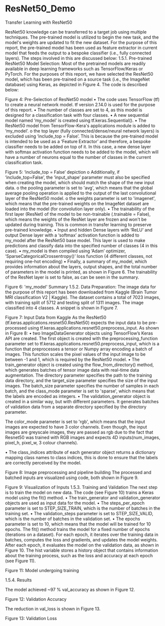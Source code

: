 # ResNet50_Demo
Transfer Learning with ResNet50


ResNet50 knowledge can be transferred to a target job using multiple techniques. The pre-trained model is utilized to begin the new task, and the model's weights are updated to fit the new dataset. For the purpose of this report, the pre-trained model has been used as feature extractor in current model that feeds the output to a bespoke classifier (i.e., fully connected layers). The steps involved in this are discussed below:
1.5.1.	Pre-trained ResNet50 Model Selection:
Most of the pretrained models are readily available in deep learning frameworks such as TensorFlow/Keras or PyTorch. For the purposes of this report, we have selected the ResNet50 model, which has been pre-trained on a source task (i.e., the ImageNet database) using Keras, as depicted in Figure 4. The code is described below:

 
Figure 4: Pre-Selection of ResNet50 model
•	The code uses TensorFlow (tf) to create a neural network model. tf version 2.14.0 is used for the purpose of this report.
•	The number of classes are set to 4, as this model is designed for a classification task with four classes.
•	A new sequential model named ‘my_model’ is created using tf.keras.Sequential().
•	The ResNet50 model from TensorFlow-Kera's applications module is added to ‘my_model’.
o	the top layer (fully connected/dense/neural network layers) is excluded using ‘include_top = False’. This is because the pre-trained model is intended to be used as a ‘Feature Extractor’ and therefore, a bespoke classifier needs to be added on top of it. In this case, a new dense layer with softmax activation function needs to be added to the model, which will have a number of neurons equal to the number of classes in the current classification task.

 
Figure 5: ‘include_top = False’ depiction
o	Additionally, if ‘include_top=False’, the ‘input_shape’ parameter must also be specified when creating the model, which should match the shape of the new input data. 
o	the pooling parameter is set to 'avg', which means that the global average pooling operation is applied to the output of the last convolutional layer of the ResNet50 model. 
o	the weights parameter is set to 'imagenet', which means that the pre-trained weights on the ImageNet dataset are loaded into the model (for convolution layer only).
•	The trainability of the first layer (ResNet) of the model to be non-trainable (.trainable = False), which means the weights of the ResNet layer are frozen and won't be updated during training. This is common in transfer learning to preserve pre-trained knowledge.
•	Input and hidden Dense layers with ‘ReLU’ and output Dense layer with a ‘softmax’ activation function is added to my_model after the ResNet50 base model. This layer is used to make predictions and classify data into the specified number of classes (4 in this case).
•	my_model is then compiled using ‘Adam’ optimizer, ‘SparseCategoricalCrossentropy()’ loss function (4 different classes, not requiring one-hot encoding)
•	Finally, a summary of my_model, which provides information about the layers, output shapes, and the total number of parameters in the model is printed, as shown in Figure 6. The trainability of the ResNet layer is set to false, as can be seen in the summary.
 
Figure 6: 'my_model' Summary
1.5.2.	Data Preparation:
The image data for the purpose of this report has been downloaded from Kaggle (Brain Tumor MRI classification V2 | Kaggle). The dataset contains a total of 7023 images, with training split of 5712 and testing split of 1311 images. The image classified into 4 classes. A snippet is shown in Figure 7.


 
Figure 7: Input Data from Kaggle
As the ResNet50 (tf.keras.applications.resnet50.ResNet50) expects the input data to be pre-processed using tf.keras.applications.resnet50.preprocess_input. 
As shown in Figure 8:
•	two ImageDataGenerator objects using TensorFlow’s Keras API are created. The first object is created with the preprocessing_function parameter set to tf.keras.applications.resnet50.preprocess_input, which is a function that preprocesses a tensor or Numpy array encoding a batch of images. This function scales the pixel values of the input image to be between -1 and 1, which is required by the ResNet50 model.
•	The train_generator object is created using the flow_from_directory() method, which generates batches of tensor image data with real-time data augmentation. The directory parameter specifies the path to the training data directory, and the target_size parameter specifies the size of the input images. The batch_size parameter specifies the number of samples in each batch, and the class_mode parameter is set to 'sparse', which means that the labels are encoded as integers. 
•	The validation_generator object is created in a similar way, but with different parameters. It generates batches of validation data from a separate directory specified by the directory parameter.

The color_mode parameter is set to 'rgb', which means that the input images are expected to have 3 color channels. Even though, the input images are greyscale images, they are passed as rgb due to the fact that Resnet50 was trained with RGB images and expects 4D inputs(num_images, pixel_h, pixel_w, 3 colour channels).

•	The class_indices attribute of each generator object returns a dictionary mapping class names to class indices, this is done to ensure that the labels are correctly perceived by the model.

 
Figure 8: Image preprocessing and pipeline building
The processed and batched inputs are visualized using code, both shown in Figure 9.

 
Figure 9: Visualization of Inputs
1.5.3.	Training and Validation
The next step is to train the model on new data. The code (see Figure 10) trains a Keras model using the fit() method. 
•	The train_generator and validation_generator objects are used as input data for the model. 
•	The steps_per_epoch parameter is set to STEP_SIZE_TRAIN, which is the number of batches in the training set. 
•	The validation_steps parameter is set to STEP_SIZE_VALID, which is the number of batches in the validation set. 
•	The epochs parameter is set to 10, which means that the model will be trained for 10 epochs.
The fit() method trains the model for a fixed number of epochs (iterations on a dataset). For each epoch, it iterates over the training data in batches, computes the loss and gradients, and updates the model weights. After each epoch, it evaluates the model on the validation data, as shown in Figure 10.
The hist variable stores a history object that contains information about the training process, such as the loss and accuracy at each epoch (see Figure 11).









 
Figure 11: Model undergoing training

1.5.4.	Results

The model achieved ~97 % val_accuracy as shown in Figure 12. 

 
Figure 12: Validation Accuracy

The reduction in val_loss is shown in Figure 13.
 
Figure 13: Validation Loss
